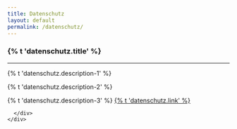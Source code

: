 ```yaml
---
title: Datenschutz
layout: default
permalink: /datenschutz/
---
```


<section accordion="explore-landing" accordion-desktop="false" class="container-outer landing-wrapper">
  <section class="container">
    <div class="container-outer landing-section_top">
      <div class="container-left-8 hero-left">
        <h1>{% t 'datenschutz.title' %}</h1>
        <hr/>
        <p class="hero-description">{% t 'datenschutz.description-1' %}</p>
        <p class="hero-description">{% t 'datenschutz.description-2' %}</p>
        <p class="hero-description">
        {% t 'datenschutz.description-3' %}
        <a target="_blank" href="
          {% if site.lang == "en" %}
            https://www.d-eiti.de/en/kontakt-kontakformular/  
          {% else %}
            https://www.d-eiti.de/kontakt-kontakformular/
          {% endif %}
        ">{% t 'datenschutz.link' %}</a>
        </p>

      </div>
    </div>  
  </section>
</section>
<script type="text/javascript" src="{{ site.baseurl_root }}/js/lib/homepage.min.js" charset="utf-8"></script>
